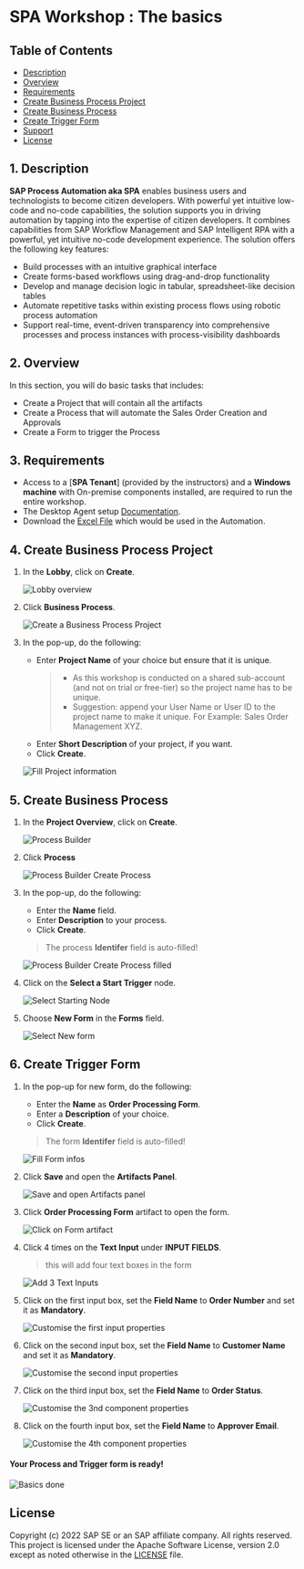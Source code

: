 
# SPA Workshop : The basics

## Table of Contents
- [Description](#section1)
- [Overview](#section2)
- [Requirements](#section3)
- [Create Business Process Project](#section4)
- [Create Business Process](#section5)
- [Create Trigger Form](#section6)
- [Support](#support)
- [License](#licence)

## 1. Description <a name="section1"></a>

**SAP Process Automation aka SPA** enables business users and technologists to become citizen developers. With powerful yet intuitive low-code and no-code capabilities, the solution supports you in driving automation by tapping into the expertise of citizen developers. It combines capabilities from SAP Workflow Management and SAP Intelligent RPA with a powerful, yet intuitive no-code development experience. The solution offers the following key features:
   
   - Build processes with an intuitive graphical interface
   - Create forms-based workflows using drag-and-drop functionality
   - Develop and manage decision logic in tabular, spreadsheet-like decision tables
   - Automate repetitive tasks within existing process flows using robotic process automation
   - Support real-time, event-driven transparency into comprehensive processes and process instances with process-visibility dashboards

## 2. Overview <a name="section2"></a>

In this section, you will do basic tasks that includes:
  - Create a Project that will contain all the artifacts
  - Create a Process that will automate the Sales Order Creation and Approvals
  - Create a Form to trigger the Process

## 3. Requirements <a name="section3"></a>

- Access to a [**SPA Tenant**] (provided by the instructors) and a **Windows machine** with On-premise components installed, are required to run the entire workshop.
- The Desktop Agent setup [Documentation](https://help.sap.com/viewer/a331c4ef0a9d48a89c779fd449c022e7/Cloud/en-US/860145601cc64167ac5a17089ebd7cce.html).
- Download the [Excel File](../2%20Automation/SalesOrdersDetails.xlsx) which would be used in the Automation.

## 4. Create Business Process Project <a name="section4"></a>

1. In the **Lobby**, click on **Create**.

    ![Lobby overview](images/01_Lobby.png)

2. Click **Business Process**.

    ![Create a Business Process Project](images/02_Lobby_Create.png)
    

3. In the pop-up, do the following:
    - Enter **Project Name** of your choice but ensure that it is unique. 
      > - As this workshop is conducted on a shared sub-account (and not on trial or free-tier) so the project name has to be unique. 
      > - Suggestion: append your User Name or User ID to the project name to make it unique. For Example: Sales Order Management XYZ.
    - Enter **Short Description** of your project, if you want.
    - Click **Create**.

    ![Fill Project information ](images/02_Lobby_Create_Business_Process_Project_filled_name.png)
    

## 5. Create Business Process <a name="section5"></a>

1. In the **Project Overview**, click on **Create**.

    ![Process Builder](images/Design_Studio/01_Design_Studio.png)


2. Click **Process**

    ![Process Builder Create Process](images/Design_Studio/02_Design_Studio_Create.png)


3. In the pop-up, do the following:
    - Enter the **Name** field.
    - Enter **Description** to your process.
    - Click **Create**.
    > The process **Identifer** field is auto-filled!

    ![Process Builder Create Process filled](images/Design_Studio/03_Design_Studio_Create_Process_filled.png)


4. Click on the **Select a Start Trigger** node.

    ![Select Starting Node](images/Design_Studio/05_Design_Studio_Process_Trigger_Settings.png)


5. Choose **New Form** in the **Forms** field.

    ![Select New form](images/Design_Studio/06_Design_Studio_Process_New_Form.png)


## 6. Create Trigger Form <a name="section6"></a>


1. In the pop-up for new form, do the following:
    - Enter the **Name** as **Order Processing Form**.
    - Enter a **Description** of your choice.
    - Click **Create**.

    > The form **Identifer** field is auto-filled!

    ![Fill Form infos](images/Design_Studio/07_Design_Studio_Create_Form.png)


2. Click **Save** and open the **Artifacts Panel**.

    ![Save and open Artifacts panel](images/Design_Studio/08_Design_Studio_Process_with_form_trigger.png)


3. Click **Order Processing Form** artifact to open the form.

    ![Click on Form artifact](images/Design_Studio/10_Design_Studio_Order_Processing_Form_Click.png)


4. Click 4 times on the **Text Input** under **INPUT FIELDS**.
    > this will add four text boxes in the form

    ![Add 3 Text Inputs](images/Design_Studio/11_Design_Studio_Order_Processing_Form_Open.png)


5. Click on the first input box, set the **Field Name** to **Order Number** and set it as **Mandatory**.

    ![Customise the first input properties](images/Design_Studio/13_Design_Studio_Order_Processing_Form_Order_Number_field.png)


6. Click on the second input box, set the **Field Name** to **Customer Name** and set it as **Mandatory**.

    ![Customise the second input properties](images/Design_Studio/14_Design_Studio_Order_Processing_Form_Customer_Name_field.png)


7. Click on the third input box, set the **Field Name** to **Order Status**.

    ![Customise the 3nd component properties](images/Design_Studio/15_Design_Studio_Order_Processing_Form_Order_Status_field.png)


8. Click on the fourth input box, set the **Field Name** to **Approver Email**.

    ![Customise the 4th component properties](images/Design_Studio/16_Design_Studio_Order_Processing_Form_Approver_Email_Field.png)


#### Your Process and Trigger form is ready!

![Basics done](images/Design_Studio/17_Design_Studio_Order_Processing_Form_Created.png)



## License <a name="license"></a>

Copyright (c) 2022 SAP SE or an SAP affiliate company. All rights reserved. This project is licensed under the Apache Software License, version 2.0 except as noted otherwise in the [LICENSE](../LICENSES/Apache-2.0.txt) file.
